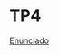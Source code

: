 # TP4


[Enunciado](https://github.com/mollykei/SE_G2/pull/22/files#diff-2ce67f86f1e4e7dba733c2b8751f288d)
